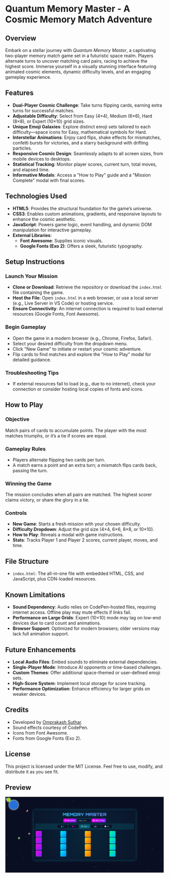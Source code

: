# Quantum Memory Master - A Cosmic Memory Match Adventure

## Overview
Embark on a stellar journey with *Quantum Memory Master*, a captivating two-player memory match game set in a futuristic space realm. Players alternate turns to uncover matching card pairs, racing to achieve the highest score. Immerse yourself in a visually stunning interface featuring animated cosmic elements, dynamic difficulty levels, and an engaging gameplay experience.

## Features
- **Dual-Player Cosmic Challenge**: Take turns flipping cards, earning extra turns for successful matches.
- **Adjustable Difficulty**: Select from Easy (4×4), Medium (6×6), Hard (8×8), or Expert (10×10) grid sizes.
- **Unique Emoji Galaxies**: Explore distinct emoji sets tailored to each difficulty—space icons for Easy, mathematical symbols for Hard.
- **Interstellar Animations**: Enjoy card flips, shake effects for mismatches, confetti bursts for victories, and a starry background with drifting particles.
- **Responsive Cosmic Design**: Seamlessly adapts to all screen sizes, from mobile devices to desktops.
- **Statistical Tracking**: Monitor player scores, current turn, total moves, and elapsed time.
- **Informative Modals**: Access a "How to Play" guide and a "Mission Complete" modal with final scores.

## Technologies Used
- **HTML5**: Provides the structural foundation for the game’s universe.
- **CSS3**: Enables custom animations, gradients, and responsive layouts to enhance the cosmic aesthetic.
- **JavaScript**: Powers game logic, event handling, and dynamic DOM manipulation for interactive gameplay.
- **External Libraries**:
  - **Font Awesome**: Supplies iconic visuals.
  - **Google Fonts (Exo 2)**: Offers a sleek, futuristic typography.

## Setup Instructions
### Launch Your Mission
- **Clone or Download**: Retrieve the repository or download the `index.html` file containing the game.
- **Host the File**: Open `index.html` in a web browser, or use a local server (e.g., Live Server in VS Code) or hosting service.
- **Ensure Connectivity**: An internet connection is required to load external resources (Google Fonts, Font Awesome).

### Begin Gameplay
- Open the game in a modern browser (e.g., Chrome, Firefox, Safari).
- Select your desired difficulty from the dropdown menu.
- Click "New Game" to initiate or restart your cosmic adventure.
- Flip cards to find matches and explore the "How to Play" modal for detailed guidance.

### Troubleshooting Tips
- If external resources fail to load (e.g., due to no internet), check your connection or consider hosting local copies of fonts and icons.

## How to Play
### Objective
Match pairs of cards to accumulate points. The player with the most matches triumphs, or it’s a tie if scores are equal.

### Gameplay Rules
- Players alternate flipping two cards per turn.
- A match earns a point and an extra turn; a mismatch flips cards back, passing the turn.

### Winning the Game
The mission concludes when all pairs are matched. The highest scorer claims victory, or share the glory in a tie.

### Controls
- **New Game**: Starts a fresh mission with your chosen difficulty.
- **Difficulty Dropdown**: Adjust the grid size (4×4, 6×6, 8×8, or 10×10).
- **How to Play**: Reveals a modal with game instructions.
- **Stats**: Tracks Player 1 and Player 2 scores, current player, moves, and time.

## File Structure
- `index.html`: The all-in-one file with embedded HTML, CSS, and JavaScript, plus CDN-loaded resources.

## Known Limitations
- **Sound Dependency**: Audio relies on CodePen-hosted files, requiring internet access. Offline play may mute effects if links fail.
- **Performance on Large Grids**: Expert (10×10) mode may lag on low-end devices due to card count and animations.
- **Browser Support**: Optimized for modern browsers; older versions may lack full animation support.

## Future Enhancements
- **Local Audio Files**: Embed sounds to eliminate external dependencies.
- **Single-Player Mode**: Introduce AI opponents or time-based challenges.
- **Custom Themes**: Offer additional space-themed or user-defined emoji sets.
- **High-Score System**: Implement local storage for score tracking.
- **Performance Optimization**: Enhance efficiency for larger grids on weaker devices.

## Credits
- Developed by [Omprakash Suthar](https://github.com/OPBSUTHAR).
- Sound effects courtesy of CodePen.
- Icons from Font Awesome.
- Fonts from Google Fonts (Exo 2).

## License
This project is licensed under the MIT License. Feel free to use, modify, and distribute it as you see fit.

## Preview
![Quantum Memory Master Preview](image.png)